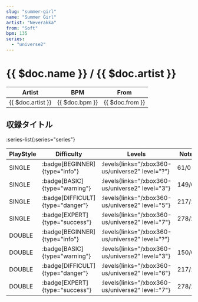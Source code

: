 ```yaml
---
slug: "summer-girl"
name: "Summer Girl"
artist: "Neverakka"
from: "Soft"
bpm: 135
series:
  - "universe2"
---
```


# {{ $doc.name }} / {{ $doc.artist }}

|Artist|BPM|From|
|------|---|----|
|{{ $doc.artist }}|{{ $doc.bpm }}|{{ $doc.from }}|

## 収録タイトル

:series-list{:series="series"}

|PlayStyle|Difficulty|Levels|Notes|Movie|
|---------|----------|------|-----|-----|
|SINGLE| :badge[BEGINNER]{type="info"}| :levels{links="/xbox360-us/universe2" level="?"}|61/0||
|SINGLE| :badge[BASIC]{type="warning"}| :levels{links="/xbox360-us/universe2" level="3"}|149/0||
|SINGLE| :badge[DIFFICULT]{type="danger"}| :levels{links="/xbox360-us/universe2" level="5"}|217/16||
|SINGLE| :badge[EXPERT]{type="success"}| :levels{links="/xbox360-us/universe2" level="7"}|278/23||
|DOUBLE| :badge[BEGINNER]{type="info"}| :levels{links="/xbox360-us/universe2" level="?"}|||
|DOUBLE| :badge[BASIC]{type="warning"}| :levels{links="/xbox360-us/universe2" level="3"}|150/0||
|DOUBLE| :badge[DIFFICULT]{type="danger"}| :levels{links="/xbox360-us/universe2" level="6"}|217/16||
|DOUBLE| :badge[EXPERT]{type="success"}| :levels{links="/xbox360-us/universe2" level="7"}|278/20||
